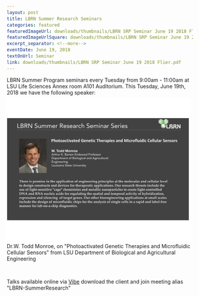 ```yaml
--- 
layout: post
title: LBRN Summer Research Seminars
categories: featured
featuredImageUrl: downloads/thumbnails/LBRN SRP Seminar June 19 2018 Flier.png
featuredImageUrlSquare: downloads/thumbnails/LBRN SRP Seminar June 19 2018 Flier.png
excerpt_separator: <!--more-->
eventDate: June 19, 2018
textOnUrl: Seminar
link: downloads/thumbnails/LBRN SRP Seminar June 19 2018 Flier.pdf
--- 
```

<p>LBRN Summer Program seminars every Tuesday from 9:00am - 11:00am at LSU Life Sciences Annex room A101 Auditorium. This Tuesday, June 19th, 2018 we have the following speaker:<!--more--> <br><a href="/downloads/LBRN SRP Seminar June 19 2018 Flier.pdf"><img src="/downloads/thumbnails/LBRN SRP Seminar June 19 2018 Flier thumb.png" style="float: right" margin="20" hspace="5" vspace="5"></a><br>Dr.W. Todd Monroe, on "Photoactivated Genetic Therapies and Microfluidic Cellular Sensors" from LSU Department of Biological and Agricultural Engineering </p>
<br>
<p>Talks available online via <a class="button" href="{{ "https://vibe.ezuce.com" }}">Vibe</a> download the client and join meeting alias "LBRN-SummerResearch"</p>